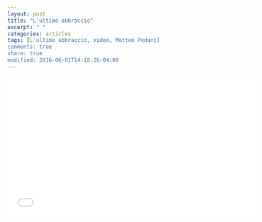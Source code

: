 ```yaml
---
layout: post
title: "L'ultimo abbraccio"
excerpt: " "
categories: articles
tags: [L'ultimo abbraccio, video, Matteo Pedani]
comments: true
share: true
modified: 2016-06-01T14:18:26-04:00
---
```


<iframe width="560" height="315"  src="//www.youtube.com/embed/JtUusfU680E" frameborder="0"> </iframe>

